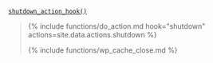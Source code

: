 <p><code><a href="https://developer.wordpress.org/reference/functions/shutdown_action_hook/">shutdown_action_hook()</a></code></p>

<blockquote>

{% include functions/do_action.md hook="shutdown" actions=site.data.actions.shutdown %}

{% include functions/wp_cache_close.md %}

</blockquote>
